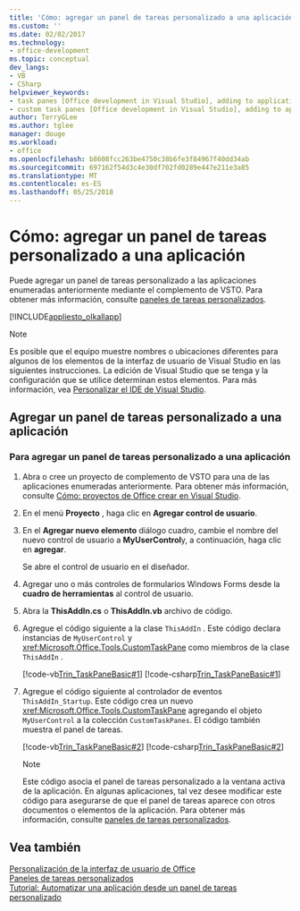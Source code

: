 ```yaml
---
title: 'Cómo: agregar un panel de tareas personalizado a una aplicación'
ms.custom: ''
ms.date: 02/02/2017
ms.technology:
- office-development
ms.topic: conceptual
dev_langs:
- VB
- CSharp
helpviewer_keywords:
- task panes [Office development in Visual Studio], adding to application
- custom task panes [Office development in Visual Studio], adding to application
author: TerryGLee
ms.author: tglee
manager: douge
ms.workload:
- office
ms.openlocfilehash: b8608fcc263be4750c38b6fe3f84967f40dd34ab
ms.sourcegitcommit: 697162f54d3c4e30df702fd0289e447e211e3a85
ms.translationtype: MT
ms.contentlocale: es-ES
ms.lasthandoff: 05/25/2018
---
```

# <a name="how-to-add-a-custom-task-pane-to-an-application"></a>Cómo: agregar un panel de tareas personalizado a una aplicación
  Puede agregar un panel de tareas personalizado a las aplicaciones enumeradas anteriormente mediante el complemento de VSTO. Para obtener más información, consulte [paneles de tareas personalizados](../vsto/custom-task-panes.md).  
  
 [!INCLUDE[appliesto_olkallapp](../vsto/includes/appliesto-olkallapp-md.md)]  
  
> [!NOTE]  
>  Es posible que el equipo muestre nombres o ubicaciones diferentes para algunos de los elementos de la interfaz de usuario de Visual Studio en las siguientes instrucciones. La edición de Visual Studio que se tenga y la configuración que se utilice determinan estos elementos. Para más información, vea [Personalizar el IDE de Visual Studio](../ide/personalizing-the-visual-studio-ide.md).  
  
## <a name="add-a-custom-task-pane-to-an-application"></a>Agregar un panel de tareas personalizado a una aplicación  
  
### <a name="to-add-a-custom-task-pane-to-an-application"></a>Para agregar un panel de tareas personalizado a una aplicación  
  
1.  Abra o cree un proyecto de complemento de VSTO para una de las aplicaciones enumeradas anteriormente. Para obtener más información, consulte [Cómo: proyectos de Office crear en Visual Studio](../vsto/how-to-create-office-projects-in-visual-studio.md).  
  
2.  En el menú **Proyecto** , haga clic en **Agregar control de usuario**.  
  
3.  En el **Agregar nuevo elemento** diálogo cuadro, cambie el nombre del nuevo control de usuario a **MyUserControl**y, a continuación, haga clic en **agregar**.  
  
     Se abre el control de usuario en el diseñador.  
  
4.  Agregar uno o más controles de formularios Windows Forms desde la **cuadro de herramientas** al control de usuario.  
  
5.  Abra la **ThisAddIn.cs** o **ThisAddIn.vb** archivo de código.  
  
6.  Agregue el código siguiente a la clase `ThisAddIn` . Este código declara instancias de `MyUserControl` y <xref:Microsoft.Office.Tools.CustomTaskPane> como miembros de la clase `ThisAddIn` .  
  
     [!code-vb[Trin_TaskPaneBasic#1](../vsto/codesnippet/VisualBasic/Trin_TaskPaneBasic/ThisAddIn.vb#1)]
     [!code-csharp[Trin_TaskPaneBasic#1](../vsto/codesnippet/CSharp/Trin_TaskPaneBasic/ThisAddIn.cs#1)]  
  
7.  Agregue el código siguiente al controlador de eventos `ThisAddIn_Startup`. Este código crea un nuevo <xref:Microsoft.Office.Tools.CustomTaskPane> agregando el objeto `MyUserControl` a la colección `CustomTaskPanes`. El código también muestra el panel de tareas.  
  
     [!code-vb[Trin_TaskPaneBasic#2](../vsto/codesnippet/VisualBasic/Trin_TaskPaneBasic/ThisAddIn.vb#2)]
     [!code-csharp[Trin_TaskPaneBasic#2](../vsto/codesnippet/CSharp/Trin_TaskPaneBasic/ThisAddIn.cs#2)]  
  
    > [!NOTE]  
    >  Este código asocia el panel de tareas personalizado a la ventana activa de la aplicación. En algunas aplicaciones, tal vez desee modificar este código para asegurarse de que el panel de tareas aparece con otros documentos o elementos de la aplicación. Para obtener más información, consulte [paneles de tareas personalizados](../vsto/custom-task-panes.md).  
  
## <a name="see-also"></a>Vea también  
 [Personalización de la interfaz de usuario de Office](../vsto/office-ui-customization.md)   
 [Paneles de tareas personalizados](../vsto/custom-task-panes.md)   
 [Tutorial: Automatizar una aplicación desde un panel de tareas personalizado](../vsto/walkthrough-automating-an-application-from-a-custom-task-pane.md)  
  
  